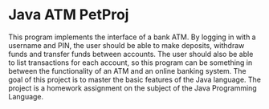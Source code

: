 # Java ATM PetProj
 This program implements the interface of a bank ATM. By logging in with a username and PIN, the user should be able to make deposits, withdraw funds and transfer funds between accounts. The user should also be able to list transactions for each account, so this program can be something in between the functionality of an ATM and an online banking system. The goal of this project is to master the basic features of the Java language. The project is a homework assignment on the subject of the Java Programming Language.
